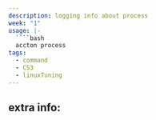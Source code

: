 ```yaml
---
description: logging info about process
week: "1"
usage: |-
  ````bash 
  accton process
tags:
  - command
  - CS3
  - linuxTuning
---
```

## extra info:
